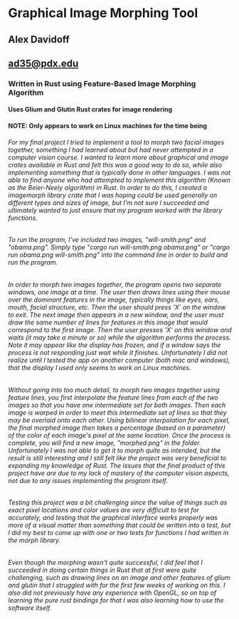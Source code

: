# Graphical Image Morphing Tool 
## Alex Davidoff 
## ad35@pdx.edu
### Written in Rust using Feature-Based Image Morphing Algorithm
#### Uses Glium and Glutin Rust crates for image rendering 
#### NOTE: Only appears to work on Linux machines for the time being

###### For my final project I tried to implement a tool to morph two facial images together, something I had learned about but had never attempted in a computer vision course. I wanted to learn more about graphical and image crates available in Rust and felt this was a good way to do so, while also implementing something that is typically done in other languages. I was not able to find anyone who had attempted to implement this algorithm (Known as the Beier-Neely algorithm) in Rust. In order to do this, I created a imagemorph library crate that I was hoping could be used generally on different types and sizes of image, but I'm not sure I succeeded and ultimately wanted to just ensure that my program worked with the library functions.

###### To run the program, I've included two images, "will-smith.png" and "obama.png". Simply type "cargo run will-smith.png obama.png" or "cargo run obama.png will-smith.png" into the command line in order to build and run the program. 

###### In order to morph two images together, the program opens two separate windows, one image at a time. The user then draws lines using their mouse over the dominant features in the image, typically things like eyes, ears, mouth, facial structure, etc. Then the user should press 'X' on the window to exit. The next image then appears in a new window, and the user must draw the same number of lines for features in this image that would correspond to the first image. Then the user presses 'X' on this window and waits (it may take a minute or so) while the algorithm performs the process. Note it may appear like the display has frozen, and if a window says the process is not responding just wait while it finishes. Unfortunately I did not realize until I tested the app on another computer (both mac and windows), that the display I used only seems to work on Linux machines. 

###### Without going into too much detail, to morph two images together using feature lines, you first interpolate the feature lines from each of the two images so that you have one intermediate set for both images. Then each image is warped in order to meet this intermediate set of lines so that they may be overlaid onto each other. Using bilinear interpolation for each pixel, the final morphed image then takes a percentage (based on a parameter) of the color of each image's pixel at the same location. Once the process is complete, you will find a new image, "morphed.png" in the folder. Unfortunately I was not able to get it to morph quite as intended, but the result is still interesting and I still felt like the project was very beneficial to expanding my knowledge of Rust. The issues that the final product of this project have are due to my lack of mastery of the computer vision aspects, not due to any issues implementing the program itself.

###### Testing this project was a bit challenging since the value of things such as exact pixel locations and color values are very difficult to test for accurately, and testing that the graphical interface works properly was more of a visual matter than something that could be written into a test, but I did my best to come up with one or two tests for functions I had written in the morph library. 

###### Even though the morphing wasn't quite successful, I did feel that I succeeded in doing certain things in Rust that at first were quite challenging, such as drawing lines on an image and other features of glium and glutin that I struggled with for the first few weeks of working on this. I also did not previously have any experience with OpenGL, so on top of learning the pure rust bindings for that I was also learning how to use the software itself. 
